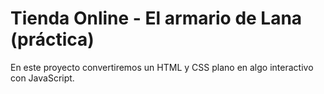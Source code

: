 # Tienda Online - El armario de Lana (práctica)

En este proyecto convertiremos un HTML y CSS plano en algo interactivo con JavaScript.
